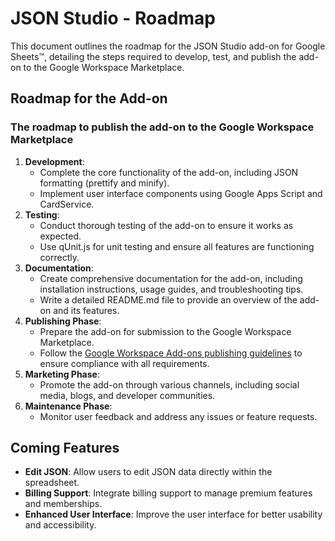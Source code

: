 # JSON Studio - Roadmap

This document outlines the roadmap for the JSON Studio add-on for Google Sheets™, detailing the steps required to develop, test, and publish the add-on to the Google Workspace Marketplace.

## Roadmap for the Add-on

### The roadmap to publish the add-on to the Google Workspace Marketplace

1. **Development**:
   - Complete the core functionality of the add-on, including JSON formatting (prettify and minify).
   - Implement user interface components using Google Apps Script and CardService.
2. **Testing**:
   - Conduct thorough testing of the add-on to ensure it works as expected.
   - Use qUnit.js for unit testing and ensure all features are functioning correctly.
3. **Documentation**:
   - Create comprehensive documentation for the add-on, including installation instructions, usage guides, and troubleshooting tips.
   - Write a detailed README.md file to provide an overview of the add-on and its features.
4. **Publishing Phase**:
   - Prepare the add-on for submission to the Google Workspace Marketplace.
   - Follow the [Google Workspace Add-ons publishing guidelines](https://developers.google.com/workspace/marketplace/publish) to ensure compliance with all requirements.
5. **Marketing Phase**:
   - Promote the add-on through various channels, including social media, blogs, and developer communities.
6. **Maintenance Phase**:
   - Monitor user feedback and address any issues or feature requests.

## Coming Features

- **Edit JSON**: Allow users to edit JSON data directly within the spreadsheet.
- **Billing Support**: Integrate billing support to manage premium features and memberships.
- **Enhanced User Interface**: Improve the user interface for better usability and accessibility.